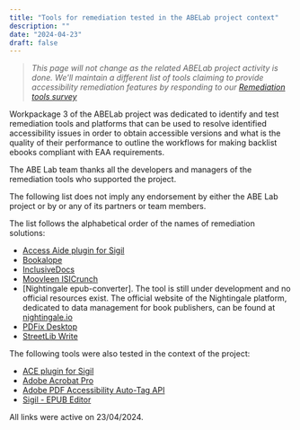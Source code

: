 ```yaml
---
title: "Tools for remediation tested in the ABELab project context"
description: ""
date: "2024-04-23"
draft: false 
---
```

> *This page will not change as the related ABELab project activity is done. We'll maintain a different list of tools claiming to provide accessibility remediation features by responding to our [Remediation tools survey](https://www.abelab.eu/activities/toolssurvey/)* 

Workpackage 3 of the ABELab project was dedicated to identify and test remediation tools and platforms that can be used to resolve identified accessibility issues in order to obtain accessible versions and what is the quality of their performance to outline the workflows for making backlist ebooks compliant with EAA requirements.

The ABE Lab team thanks all the developers and managers of the remediation tools who supported the project.

The following list does not imply any endorsement by either the ABE Lab project or by or any of its partners or team members. 

The list follows the alphabetical order of the names of remediation solutions:
* [Access Aide plugin for Sigil](https://github.com/kevinhendricks/Access-Aide)
* [Bookalope](https://bookalope.net/)
* [InclusiveDocs](https://inclusivedocs.com/)
* [Moovleen ISICrunch](https://www.isicrunch.com/studio/)
* [Nightingale epub-converter]. The tool is still under development and no official resources exist. The official website of the Nightingale platform, dedicated to data management for book publishers, can be found at [nightingale.io](https://www.nightingale.io/)
* [PDFix Desktop](https://pdfix.net/products/pdfix-desktop-lite/)
* [StreetLib Write](https://writeapp.io/home)

The following tools were also tested in the context of the project:
* [ACE plugin for Sigil](https://www.mobileread.com/forums/showthread.php?t=294678)
* [Adobe Acrobat Pro](https://www.adobe.com/it/acrobat/acrobat-pro.html)
* [Adobe PDF Accessibility Auto-Tag API](https://developer.adobe.com/document-services/docs/overview/pdf-accessibility-auto-tag-api/)
* [Sigil - EPUB Editor](https://sigil-ebook.com/)

All links were active on 23/04/2024.
